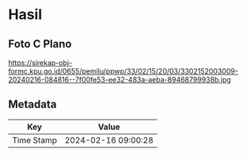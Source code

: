 # Hasil

## Foto C Plano

https://sirekap-obj-formc.kpu.go.id/0655/pemilu/ppwp/33/02/15/20/03/3302152003009-20240216-084816--7f00fe53-ee32-483a-aeba-89468799938b.jpg


## Metadata

| Key        | Value               |
| ---------- | ------------------- |
| Time Stamp | 2024-02-16 09:00:28 |




